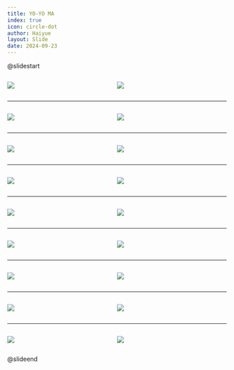```yaml
---
title: YO-YO MA
index: true
icon: circle-dot
author: Haiyue
layout: Slide
date: 2024-09-23
---
```

 
@slidestart

<div style="display:flex">
<div style="flex:1">

![](https://raw.githubusercontent.com/yclord/reading/refs/heads/master/english/Level-W/YO-YO%20MA/001.webp)
</div>
<div style="flex:1">

![](https://raw.githubusercontent.com/yclord/reading/refs/heads/master/english/Level-W/YO-YO%20MA/002.webp)
</div>
</div>

---

<div style="display:flex">
<div style="flex:1">

![](https://raw.githubusercontent.com/yclord/reading/refs/heads/master/english/Level-W/YO-YO%20MA/003.webp)
</div>
<div style="flex:1">

![](https://raw.githubusercontent.com/yclord/reading/refs/heads/master/english/Level-W/YO-YO%20MA/004.webp)
</div>
</div>

---

<div style="display:flex">
<div style="flex:1">

![](https://raw.githubusercontent.com/yclord/reading/refs/heads/master/english/Level-W/YO-YO%20MA/005.webp)
</div>
<div style="flex:1">

![](https://raw.githubusercontent.com/yclord/reading/refs/heads/master/english/Level-W/YO-YO%20MA/006.webp)
</div>
</div>

---

<div style="display:flex">
<div style="flex:1">

![](https://raw.githubusercontent.com/yclord/reading/refs/heads/master/english/Level-W/YO-YO%20MA/007.webp)
</div>
<div style="flex:1">

![](https://raw.githubusercontent.com/yclord/reading/refs/heads/master/english/Level-W/YO-YO%20MA/008.webp)
</div>
</div>

---

<div style="display:flex">
<div style="flex:1">

![](https://raw.githubusercontent.com/yclord/reading/refs/heads/master/english/Level-W/YO-YO%20MA/009.webp)
</div>
<div style="flex:1">

![](https://raw.githubusercontent.com/yclord/reading/refs/heads/master/english/Level-W/YO-YO%20MA/010.webp)
</div>
</div>

---

<div style="display:flex">
<div style="flex:1">

![](https://raw.githubusercontent.com/yclord/reading/refs/heads/master/english/Level-W/YO-YO%20MA/011.webp)
</div>
<div style="flex:1">

![](https://raw.githubusercontent.com/yclord/reading/refs/heads/master/english/Level-W/YO-YO%20MA/012.webp)
</div>
</div>

---

<div style="display:flex">
<div style="flex:1">

![](https://raw.githubusercontent.com/yclord/reading/refs/heads/master/english/Level-W/YO-YO%20MA/013.webp)
</div>
<div style="flex:1">

![](https://raw.githubusercontent.com/yclord/reading/refs/heads/master/english/Level-W/YO-YO%20MA/014.webp)
</div>
</div>

---

<div style="display:flex">
<div style="flex:1">

![](https://raw.githubusercontent.com/yclord/reading/refs/heads/master/english/Level-W/YO-YO%20MA/015.webp)
</div>
<div style="flex:1">

![](https://raw.githubusercontent.com/yclord/reading/refs/heads/master/english/Level-W/YO-YO%20MA/016.webp)
</div>
</div>

---

<div style="display:flex">
<div style="flex:1">

![](https://raw.githubusercontent.com/yclord/reading/refs/heads/master/english/Level-W/YO-YO%20MA/017.webp)
</div>
<div style="flex:1">

![](https://raw.githubusercontent.com/yclord/reading/refs/heads/master/english/Level-W/YO-YO%20MA/018.webp)
</div>
</div>

@slideend